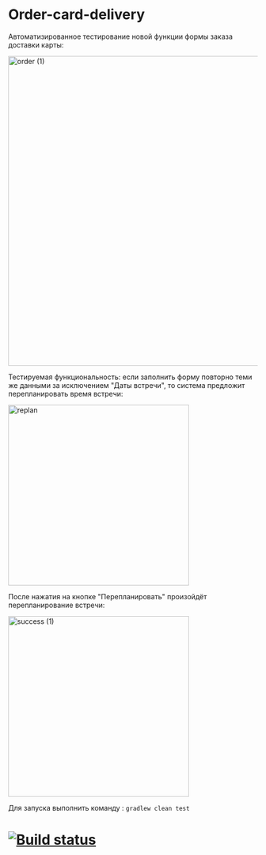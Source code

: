 # Order-card-delivery

Автоматизированное тестирование новой функции формы заказа доставки карты:

<img width="626" alt="order (1)" src="https://user-images.githubusercontent.com/68289203/118332378-a956aa00-b512-11eb-9176-b7c97dc96b42.png">

Тестируемая функциональность: если заполнить форму повторно теми же данными за исключением "Даты встречи", то система предложит перепланировать время встречи:

<img width="365" alt="replan" src="https://user-images.githubusercontent.com/68289203/118332450-c3908800-b512-11eb-8fbe-4a1f48935c1f.png">

После нажатия на кнопке "Перепланировать" произойдёт перепланирование встречи:

<img width="365" alt="success (1)" src="https://user-images.githubusercontent.com/68289203/118332510-e0c55680-b512-11eb-8270-c3063ba5ad15.png">

Для запуска выполнить команду : ```gradlew clean test```




# [![Build status](https://ci.appveyor.com/api/projects/status/jvua8y8p7f6bwosh?svg=true)](https://ci.appveyor.com/project/KlokovAleksey/order-card-delivery)
